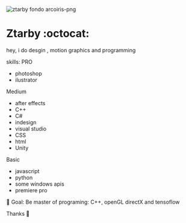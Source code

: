 ![ztarby fondo arcoiris-png](https://user-images.githubusercontent.com/58752746/111553016-20f19e00-8749-11eb-822f-6d610e996b9e.png)


# Ztarby :octocat:

hey, i do desgin , motion graphics and programming

skills:
PRO
- photoshop
- ilustrator

Medium
- after effects
- C++
- C#
- indesign
- visual studio
- CSS
- html
- Unity

Basic
- javascript
- python
- some windows apis
- premiere pro

🏴 Goal: Be master of programing: C++, openGL directX and tensoflow

Thanks 🖤
<!--
**ztarby/ztarby** is a ✨ _special_ ✨ repository because its `README.md` (this file) appears on your GitHub profile.

Here are some ideas to get you started:

- 🔭 I’m currently working on ...
- 🌱 I’m currently learning ...
- 👯 I’m looking to collaborate on ...
- 🤔 I’m looking for help with ...
- 💬 Ask me about ...
- 📫 How to reach me: ...
- 😄 Pronouns: ...
- ⚡ Fun fact: ...
-->
